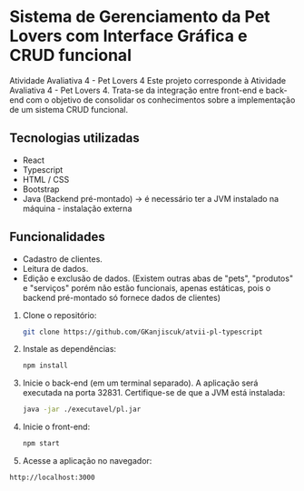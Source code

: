 # Sistema de Gerenciamento da Pet Lovers com Interface Gráfica e CRUD funcional

Atividade Avaliativa 4 - Pet Lovers 4
Este projeto corresponde à Atividade Avaliativa 4 - Pet Lovers 4. Trata-se da integração entre front-end e back-end com o objetivo de consolidar os conhecimentos sobre a implementação de um sistema CRUD funcional. 

## Tecnologias utilizadas

- React
- Typescript
- HTML / CSS
- Bootstrap
- Java (Backend pré-montado) -> é necessário ter a JVM instalado na máquina - instalação externa

## Funcionalidades

- Cadastro de clientes.
- Leitura de dados.
- Edição e exclusão de dados.
(Existem outras abas de "pets", "produtos" e "serviços" porém não estão funcionais, apenas estáticas, pois o backend pré-montado só fornece dados de clientes)

1. Clone o repositório:
   ```bash
   git clone https://github.com/GKanjiscuk/atvii-pl-typescript

2. Instale as dependências:
   ```bash
   npm install

3. Inicie o back-end (em um terminal separado). A aplicação será executada na porta 32831. Certifique-se de que a JVM está instalada:
   ```bash
   java -jar ./executavel/pl.jar

4. Inicie o front-end:
   ```bash
   npm start

5. Acesse a aplicação no navegador:
  ```bash
  http://localhost:3000
  
